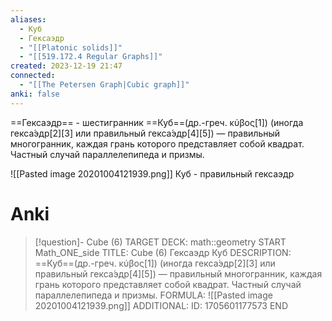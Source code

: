 ```yaml
---
aliases:
  - Куб
  - Гексаэдр
  - "[[Platonic solids]]"
  - "[[519.172.4 Regular Graphs]]"
created: 2023-12-19 21:47
connected:
  - "[[The Petersen Graph|Cubic graph]]"
anki: false
---
```



==Гексаэдр== - шестигранник
==Куб==(др.-греч. κύβος[1]) (иногда гекса́эдр[2][3] или правильный гекса́эдр[4][5]) — правильный многогранник, каждая грань которого представляет собой квадрат. Частный случай параллелепипеда и призмы.

![[Pasted image 20201004121939.png]]
Куб - правильный гексаэдр

# Anki
> [!question]- Cube (6)
TARGET DECK: math::geometry
START
Math_ONE_side
TITLE: Cube (6)
Гексаэдр Куб 
DESCRIPTION:  ==Куб==(др.-греч. κύβος[1]) (иногда гекса́эдр[2][3] или правильный гекса́эдр[4][5]) — правильный многогранник, каждая грань которого представляет собой квадрат. Частный случай параллелепипеда и призмы.
FORMULA: ![[Pasted image 20201004121939.png]]
ADDITIONAL:
ID: 1705601177573
END